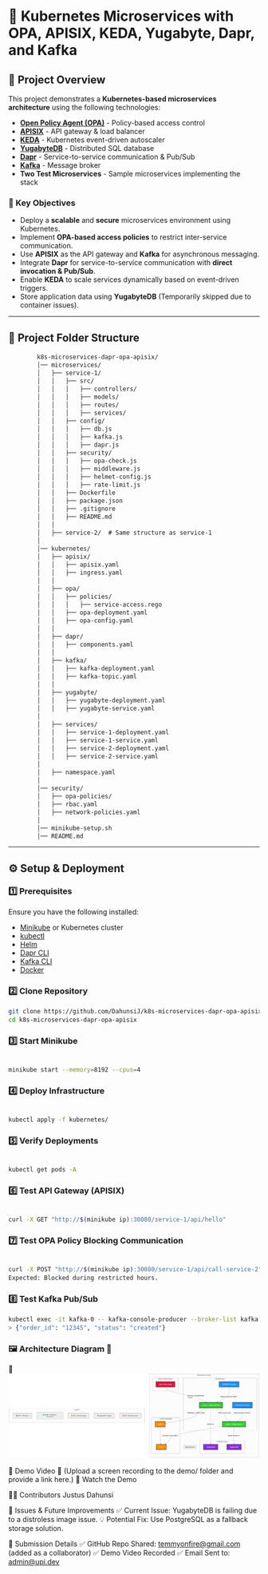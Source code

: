# **🚀 Kubernetes Microservices with OPA, APISIX, KEDA, Yugabyte, Dapr, and Kafka**

## **📌 Project Overview**
This project demonstrates a **Kubernetes-based microservices architecture** using the following technologies:

- **[Open Policy Agent (OPA)](https://www.openpolicyagent.org/)** - Policy-based access control
- **[APISIX](https://apisix.apache.org/)** - API gateway & load balancer
- **[KEDA](https://keda.sh/)** - Kubernetes event-driven autoscaler
- **[YugabyteDB](https://www.yugabyte.com/)** - Distributed SQL database
- **[Dapr](https://dapr.io/)** - Service-to-service communication & Pub/Sub
- **[Kafka](https://kafka.apache.org/)** - Message broker
- **Two Test Microservices** - Sample microservices implementing the stack

### **🎯 Key Objectives**
- Deploy a **scalable** and **secure** microservices environment using Kubernetes.
- Implement **OPA-based access policies** to restrict inter-service communication.
- Use **APISIX** as the API gateway and **Kafka** for asynchronous messaging.
- Integrate **Dapr** for service-to-service communication with **direct invocation & Pub/Sub**.
- Enable **KEDA** to scale services dynamically based on event-driven triggers.
- Store application data using **YugabyteDB** (Temporarily skipped due to container issues).

---

## **📂 Project Folder Structure**

```
        k8s-microservices-dapr-opa-apisix/
        │── microservices/
        │   ├── service-1/
        │   │   ├── src/
        │   │   │   ├── controllers/
        │   │   │   ├── models/
        │   │   │   ├── routes/
        │   │   │   ├── services/
        │   │   ├── config/
        │   │   │   ├── db.js
        │   │   │   ├── kafka.js
        │   │   │   ├── dapr.js
        │   │   ├── security/
        │   │   │   ├── opa-check.js
        │   │   │   ├── middleware.js
        │   │   │   ├── helmet-config.js
        │   │   │   ├── rate-limit.js
        │   │   ├── Dockerfile
        │   │   ├── package.json
        │   │   ├── .gitignore
        │   │   ├── README.md
        │   │
        │   ├── service-2/  # Same structure as service-1
        │
        │── kubernetes/
        │   ├── apisix/
        │   │   ├── apisix.yaml
        │   │   ├── ingress.yaml
        │   │
        │   ├── opa/
        │   │   ├── policies/
        │   │   │   ├── service-access.rego
        │   │   ├── opa-deployment.yaml
        │   │   ├── opa-config.yaml
        │   │
        │   ├── dapr/
        │   │   ├── components.yaml
        │   │
        │   ├── kafka/
        │   │   ├── kafka-deployment.yaml
        │   │   ├── kafka-topic.yaml
        │   │
        │   ├── yugabyte/
        │   │   ├── yugabyte-deployment.yaml
        │   │   ├── yugabyte-service.yaml
        │
        │   ├── services/
        │   │   ├── service-1-deployment.yaml
        │   │   ├── service-1-service.yaml
        │   │   ├── service-2-deployment.yaml
        │   │   ├── service-2-service.yaml
        │
        │   ├── namespace.yaml
        │
        │── security/
        │   ├── opa-policies/
        │   ├── rbac.yaml
        │   ├── network-policies.yaml
        │
        │── minikube-setup.sh
        │── README.md
```




---

## **⚙️ Setup & Deployment**
### **1️⃣ Prerequisites**
Ensure you have the following installed:
- [Minikube](https://minikube.sigs.k8s.io/docs/start/) or Kubernetes cluster  
- [kubectl](https://kubernetes.io/docs/tasks/tools/install-kubectl/)  
- [Helm](https://helm.sh/docs/intro/install/)  
- [Dapr CLI](https://docs.dapr.io/getting-started/install-dapr-cli/)  
- [Kafka CLI](https://kafka.apache.org/quickstart)  
- [Docker](https://docs.docker.com/get-docker/)  

### **2️⃣ Clone Repository**
```sh
git clone https://github.com/DahunsiJ/k8s-microservices-dapr-opa-apisix.git
cd k8s-microservices-dapr-opa-apisix
```

### **3️⃣ Start Minikube**
```sh

minikube start --memory=8192 --cpus=4
```

### **4️⃣ Deploy Infrastructure**
```sh

kubectl apply -f kubernetes/
```

### **5️⃣ Verify Deployments**
```sh

kubectl get pods -A
```

### **6️⃣ Test API Gateway (APISIX)**
```sh

curl -X GET "http://$(minikube ip):30080/service-1/api/hello"
```

### **7️⃣ Test OPA Policy Blocking Communication**
```sh

curl -X POST "http://$(minikube ip):30080/service-1/api/call-service-2"
Expected: Blocked during restricted hours.
```

### **8️⃣ Test Kafka Pub/Sub**
```sh
kubectl exec -it kafka-0 -- kafka-console-producer --broker-list kafka:9092 --topic orders
> {"order_id": "12345", "status": "created"}
```



### **🖼 Architecture Diagram 📌**
📌 **![Architecture Diagram](./Architecture_Diagram_k8s-microservices-dapr-opa-apisix.drawio.png)**


🎥 Demo Video
📌 (Upload a screen recording to the demo/ folder and provide a link here.)
🔗 Watch the Demo

👨‍💻 Contributors
Justus Dahunsi

📌 Issues & Future Improvements
✅ Current Issue: YugabyteDB is failing due to a distroless image issue.
💡 Potential Fix: Use PostgreSQL as a fallback storage solution.

📧 Submission Details
✅ GitHub Repo Shared: temmyonfire@gmail.com (added as a collaborator)
✅ Demo Video Recorded
✅ Email Sent to: admin@upi.dev